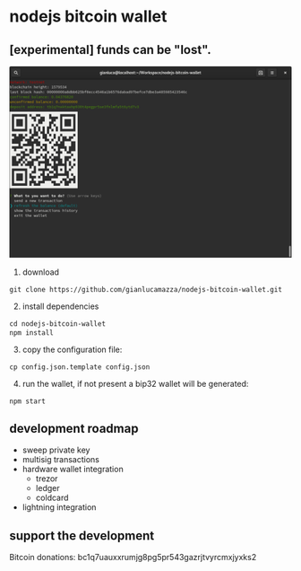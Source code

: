 # nodejs bitcoin wallet
## [experimental] funds can be "lost".

![Alt text](resources/screenshot.png)


1. download

```
git clone https://github.com/gianlucamazza/nodejs-bitcoin-wallet.git
```

2. install dependencies

```
cd nodejs-bitcoin-wallet
npm install
```

3. copy the configuration file:

```
cp config.json.template config.json
```

4. run the wallet, if not present a bip32 wallet will be generated:
```
npm start
```

## development roadmap
- sweep private key
- multisig transactions
- hardware wallet integration
  - trezor
  - ledger
  - coldcard
- lightning integration

## support the development
Bitcoin donations: bc1q7uauxxrumjg8pg5pr543gazrjtvyrcmxjyxks2
